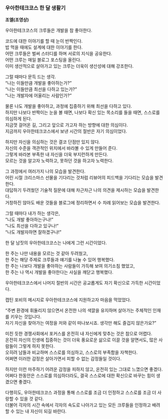### 우아한테크코스 한 달 생활기
__조엘(조영상)__

우아한테크코스의 크루들은 개발을 참 좋아한다.  

코드에 대한 이야기를 할 때 눈이 반짝인다.  
밥 먹을 때에도 설계에 대한 이야기를 한다.  
어떤 크루들은 벌써 스터디를 하며 서로의 지식을 공유한다.  
어떤 크루는 매일 블로그 포스팅을 올린다.  
이미 생산적으로 살아가고 있는 크루는 더욱이 생산성에 대해 강조한다.  

그럴 때마다 문득 드는 생각.  
“나는 이들만큼 개발을 좋아하는가?”  
“나는 이들만큼 최선을 다하고 있는가?”  
“나는 개발자에 어울리는 사람인가?” 

물론 나도 개발을 좋아하고, 과정에 집중하기 위해 최선을 다하고 있다.  
하지만 나보다 반짝이는 눈을 볼 때면, 나보다 확신 있는 목소리를 들을 때면, 스스로를 의심하게 된다.  
지금껏 걸어온 길, 그리고 앞으로 가고자 하는 방향에 대한 의심이다.  
지금까지 우아한테크코스에서 보낸 시간의 절반은 자기 의심이었다.  

하지만 자신을 의심하는 것은 결코 단점만 있지 않다.  
자신의 수준을 객관적인 위치에서 바라볼 수 있게 만들어 준다.  
그렇게 바라본 부족한 내 자신을 더욱 부지런하게 만든다.  
모르는 것을 알고자 노력하고, 못하던 것을 하고자 노력한다.  

그 과정에서 여러가지 나의 모습을 발견한다.  
어린 시절 크리스마스 선물을 기다리는 것처럼 리뷰어의 피드백을 기다리는 모습을 발견한다.  
대답하기 두려웠던 기술적 질문에 대해 차근차근 나의 의견을 제시하는 모습을 발견한다.  
거창하진 않아도 배운 것들을 블로그에 정리하면서 수 차례 읽어보는 모습을 발견한다.  

그럴 때마다 내가 하는 생각은,  
“나도 개발 좋아하는구나!”  
“나도 최선을 다하고 있구나!”  
“나도 개발자하면 잘하겠구나!”  

한 달 남짓의 우아한테크코스는 나에게 그런 시간이었다.  

한 주는 나만 내용을 모르는 것 같아 두려웠고,  
한 주는 해당 주제로 크루들과 얘기를 나눌 수 있어 행복했다.  
한 주는 나보다 개발을 좋아하는 사람들이 가득해 보여 의기소침 했었고,  
한 주는 나 역시 개발을 좋아한다는 사실을 깨닫고 행복했다.   

우아한테크코스에서 나머지 절반의 시간은 공교롭게도 자기 확신으로 가득한 시간이었다.   

캡틴 포비의 메시지로 우아한테크코스에 지원하고자 마음을 먹었었다.  

“주변 환경에 휘둘리지 않으면서 온전한 나의 색깔을 유지하며 살아가는 주체적인 인재를 키우는 것입니다.  
자기 자신을 찾아가는 여정을 저와 같이 떠나보시죠. 생각만 해도 즐겁지 않은가요?”

미친 듯한 경쟁사회에서 포커스를 온전히 내 자신에게 맞추는 것은 참으로 어렵다.  
온전히 자신의 인생에 집중하는 것이 더욱 풍요로운 삶으로 이끌 것을 알면서도, 많은 사람들이 그렇게 하지 못한다.  
오히려 남들과 비교하며 스스로를 의심하고, 스스로의 부족함을 자책한다.  
어쩌면 이러한 감정은 살아가면서 피할 수 없는 감정들일 것이다.  

하지만 이런 마주하기 어려운 감정을 피하지 않고, 온전히 있는 그대로 느꼈으면 좋겠다.  
어쩌다 한동안은 스스로를 의심하더라도, 결국 스스로에 대한 확신으로 바꾸는 힘이 생겼으면 좋겠다.  

다행히도, 우아한테크코스 과정을 통해 스스로를 조금 더 인정하고 스스로를 조금 더 사랑할 수 있을 것 같다.  
더불어 각자의 시간 속에서 각자의 속도로 나아가고 있는 모든 크루들을 인정하고 배려할 수 있는 내 자신이 되길 바란다.  
